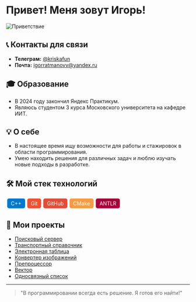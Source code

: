 # Привет! Меня зовут Игорь!

![Приветствие](https://repository-images.githubusercontent.com/132098906/23384600-8610-11e9-991d-bcb9339b6831)

## 📞 Контакты для связи

- **Телеграм:** [@kriskafun](https://t.me/kriskafun)
- **Почта:** [igorratmanovv@yandex.ru](mailto:igorratmanovv@yandex.ru)

## 🎓 Образование

- В 2024 году закончил Яндекс Практикум.
- Являюсь студентом 3 курса Московского университета на кафедре ИИТ.

## 💡 О себе

- В настоящее время ищу возможности для работы и стажировок в области программирования.
- Умею находить решения для различных задач и люблю изучать новые подходы в разработке.

## 🛠️ Мой стек технологий

<div style="display: flex; flex-wrap: wrap;">
    <span style="background-color: #007ACC; color: white; padding: 5px 10px; border-radius: 5px; margin: 3px;">C++</span>
    <span style="background-color: #F05133; color: white; padding: 5px 10px; border-radius: 5px; margin: 3px;">Git</span>
    <span style="background-color: #E04E39; color: white; padding: 5px 10px; border-radius: 5px; margin: 3px;">GitHub</span>
    <span style="background-color: #F79C42; color: white; padding: 5px 10px; border-radius: 5px; margin: 3px;">CMake</span>
    <span style="background-color: #A7003A; color: white; padding: 5px 10px; border-radius: 5px; margin: 3px;">ANTLR</span>
</div>

## 📂 Мои проекты

- [Поисковый сервер](https://github.com/Kriskafill/cpp-search-server) 
- [Транспортный справочник](https://github.com/Kriskafill/cpp-transport-catalogue) 
- [Электронная таблица](https://github.com/Kriskafill/cpp-spreadsheet) 
- [Конвертер изображений](https://github.com/Kriskafill/cpp-image-converter) 
- [Препроцессор](https://github.com/Kriskafill/cpp-preprocessor) 
- [Вектор](https://github.com/Kriskafill/cpp-advanced-vector) 
- [Односвязный список](https://github.com/Kriskafill/cpp-single-linked-list)

---

> "В программировании всегда есть решение. Я готов его найти!"

